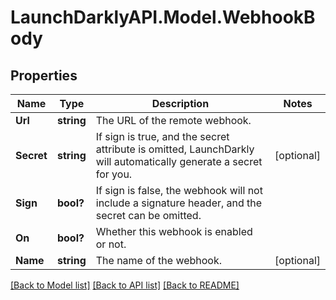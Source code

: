# LaunchDarklyAPI.Model.WebhookBody
## Properties

Name | Type | Description | Notes
------------ | ------------- | ------------- | -------------
**Url** | **string** | The URL of the remote webhook. | 
**Secret** | **string** | If sign is true, and the secret attribute is omitted, LaunchDarkly will automatically generate a secret for you. | [optional] 
**Sign** | **bool?** | If sign is false, the webhook will not include a signature header, and the secret can be omitted. | 
**On** | **bool?** | Whether this webhook is enabled or not. | 
**Name** | **string** | The name of the webhook. | [optional] 

[[Back to Model list]](../README.md#documentation-for-models) [[Back to API list]](../README.md#documentation-for-api-endpoints) [[Back to README]](../README.md)

